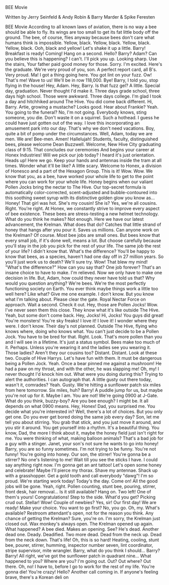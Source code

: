 BEE Movie

Written by Jerry Seinfeld & Andy Robin & Barry Marder & Spike Feresten


BEE Movie
According to all known laws of aviation, there is no way a bee should be able to fly.
Its wings are too small to get its fat little body off the ground.
The bee, of course, flies anyway because bees don't care what humans think is impossible.
Yellow, black. Yellow, black. Yellow, black. Yellow, black.
Ooh, black and yellow!
Let's shake it up a little.
Barry! Breakfast is ready!
Coming!
Hang on a second.
Hello?
Barry?
Adam?
Can you believe this is happening?
I can't.
I'll pick you up.
Looking sharp.
Use the stairs, Your father paid good money for those.
Sorry. I'm excited.
Here's the graduate.
We're very proud of you, son.
A perfect report card, all B's.
Very proud.
Ma! I got a thing going here.
You got lint on your fuzz.
Ow! That's me!
Wave to us! We'll be in row 118,000.
Bye!
Barry, I told you, stop flying in the house!
Hey, Adam.
Hey, Barry.
Is that fuzz gel?
A little. Special day, graduation.
Never thought I'd make it.
Three days grade school, three days high school.
Those were awkward.
Three days college. I'm glad I took a day and hitchhiked around The Hive.
You did come back different.
Hi, Barry. Artie, growing a mustache? Looks good.
Hear about Frankie?
Yeah.
You going to the funeral?
No, I'm not going.
Everybody knows, sting someone, you die.
Don't waste it on a squirrel.
Such a hothead.
I guess he could have just gotten out of the way.
I love this incorporating an amusement park into our day.
That's why we don't need vacations.
Boy, quite a bit of pomp under the circumstances.
Well, Adam, today we are men.
We are!
Bee-men.
Amen!
Hallelujah!
Students, faculty, distinguished bees,
please welcome Dean Buzzwell.
Welcome, New Hive City graduating class of 9:15.
That concludes our ceremonies And begins your career at Honex Industries!
Will we pick our job today?
I heard it's just orientation.
Heads up! Here we go.
Keep your hands and antennas inside the tram at all times.
Wonder what it'll be like?
A little scary.
Welcome to Honex, a division of Honesco and a part of the Hexagon Group.
This is it!
Wow.
Wow.
We know that you, as a bee, have worked your whole life to get to the point where you can work for your whole life.
Honey begins when our valiant Pollen Jocks bring the nectar to The Hive.
Our top-secret formula is automatically color-corrected, scent-adjusted and bubble-contoured into this soothing sweet syrup with its distinctive golden glow you know as... Honey!
That girl was hot.
She's my cousin!
She is?
Yes, we're all cousins.
Right. You're right.
At Honex, we constantly strive to improve every aspect of bee existence.
These bees are stress-testing a new helmet technology.
What do you think he makes?
Not enough.
Here we have our latest advancement, the Krelman.
What does that do?
Catches that little strand of honey that hangs after you pour it.
Saves us millions.
Can anyone work on the Krelman?
Of course. Most bee jobs are small ones.
But bees know that every small job, if it's done well, means a lot.
But choose carefully because you'll stay in the job you pick for the rest of your life.
The same job the rest of your life? I didn't know that.
What's the difference?
You'll be happy to know that bees, as a species, haven't had one day off in 27 million years.
So you'll just work us to death?
We'll sure try.
Wow! That blew my mind!
"What's the difference?"
How can you say that?
One job forever?
That's an insane choice to have to make.
I'm relieved. Now we only have to make one decision in life.
But, Adam, how could they never have told us that?
Why would you question anything? We're bees.
We're the most perfectly functioning society on Earth.
You ever think maybe things work a little too well here?
Like what? Give me one example.
I don't know. But you know what I'm talking about.
Please clear the gate. Royal Nectar Force on approach.
Wait a second. Check it out.
Hey, those are Pollen Jocks!
Wow.
I've never seen them this close.
They know what it's like outside The Hive.
Yeah, but some don't come back.
Hey, Jocks!
Hi, Jocks!
You guys did great!
You're monsters!
You're sky freaks! I love it! I love it!
I wonder where they were.
I don't know.
Their day's not planned.
Outside The Hive, flying who knows where, doing who knows what.
You can't just decide to be a Pollen Jock. You have to be bred for that.
Right.
Look. That's more pollen than you and I will see in a lifetime.
It's just a status symbol.
Bees make too much of it.
Perhaps. Unless you're wearing it and the ladies see you wearing it.
Those ladies?
Aren't they our cousins too?
Distant. Distant.
Look at these two.
Couple of Hive Harrys.
Let's have fun with them.
It must be dangerous being a Pollen Jock.
Yeah. Once a bear pinned me against a mushroom!
He had a paw on my throat, and with the other, he was slapping me!
Oh, my!
I never thought I'd knock him out.
What were you doing during this?
Trying to alert the authorities.
I can autograph that.
A little gusty out there today, wasn't it, comrades?
Yeah. Gusty.
We're hitting a sunflower patch six miles from here tomorrow.
Six miles, huh?
Barry!
A puddle jump for us, but maybe you're not up for it.
Maybe I am.
You are not!
We're going 0900 at J-Gate.
What do you think, buzzy-boy?
Are you bee enough?
I might be. It all depends on what 0900 means.
Hey, Honex!
Dad, you surprised me.
You decide what you're interested in?
Well, there's a lot of choices.
But you only get one.
Do you ever get bored doing the same job every day?
Son, let me tell you about stirring.
You grab that stick, and you just move it around, and you stir it around.
You get yourself into a rhythm.
It's a beautiful thing.
You know, Dad, the more I think about it,
maybe the honey field just isn't right for me.
You were thinking of what, making balloon animals?
That's a bad job for a guy with a stinger.
Janet, your son's not sure he wants to go into honey!
Barry, you are so funny sometimes.
I'm not trying to be funny.
You're not funny! You're going into honey. Our son, the stirrer!
You're gonna be a stirrer?
No one's listening to me!
Wait till you see the sticks I have.
I could say anything right now.
I'm gonna get an ant tattoo!
Let's open some honey and celebrate!
Maybe I'll pierce my thorax. Shave my antennae. Shack up with a grasshopper. Get a gold tooth and call everybody "dawg"!
I'm so proud.
We're starting work today!
Today's the day.
Come on! All the good jobs will be gone.
Yeah, right.
Pollen counting, stunt bee, pouring, stirrer, front desk, hair removal...
Is it still available?
Hang on. Two left!
One of them's yours! Congratulations!
Step to the side.
What'd you get?
Picking crud out. Stellar!
Wow!
Couple of newbies?
Yes, sir! Our first day! We are ready!
Make your choice.
You want to go first?
No, you go.
Oh, my. What's available?
Restroom attendant's open, not for the reason you think.
Any chance of getting the Krelman?
Sure, you're on.
I'm sorry, the Krelman just closed out.
Wax monkey's always open.
The Krelman opened up again.
What happened?
A bee died. Makes an opening. See? He's dead. Another dead one.
Deady. Deadified. Two more dead.
Dead from the neck up. Dead from the neck down. That's life!
Oh, this is so hard!
Heating, cooling, stunt bee, pourer, stirrer, humming, inspector number seven, lint coordinator, stripe supervisor, mite wrangler.
Barry, what do you think I should... Barry?
Barry!
All right, we've got the sunflower patch in quadrant nine...
What happened to you?
Where are you?
I'm going out.
Out? Out where?
Out there.
Oh, no!
I have to, before I go to work for the rest of my life.
You're gonna die! You're crazy! Hello?
Another call coming in.
If anyone's feeling brave, there's a Korean deli on